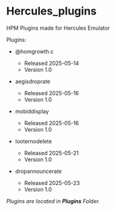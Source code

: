 # Hercules_plugins
HPM Plugins made for Hercules Emulator

Plugins:
- @homgrowth.c
    - Released 2025-05-14
    - Version 1.0

- aegisdroprate
    - Released 2025-05-16
    - Version 1.0
 
- mobiddisplay
    - Released 2025-05-16
    - Version 1.0

- looternodelete
    - Released 2025-05-21
    - Version 1.0

- dropannouncerate
    - Released 2025-05-23
    - Version 1.0

_Plugins are located in **Plugins** Folder._
